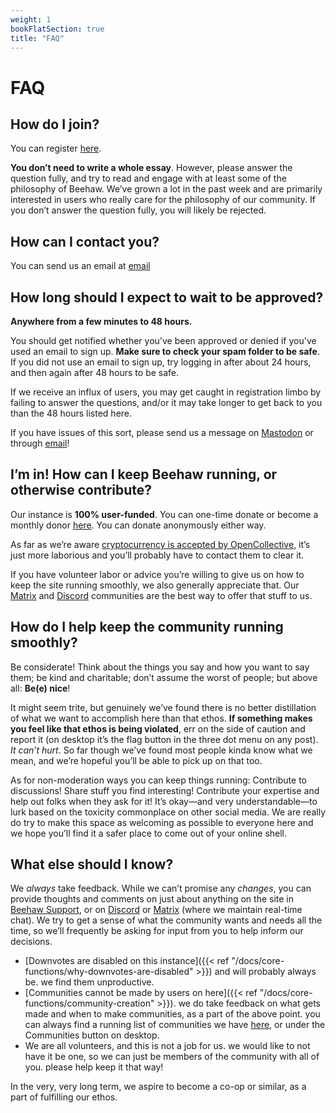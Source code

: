 ```yaml
---
weight: 1
bookFlatSection: true
title: "FAQ"
---
```


# FAQ

## How do I join?
You can register [here](https://beehaw.org/signup).

**You don’t need to write a whole essay**. However, please answer the question fully, and try to read and engage with at least some of the philosophy of Beehaw. We’ve grown a lot in the past week and are primarily interested in users who really care for the philosophy of our community. If you don’t answer the question fully, you will likely be rejected.

## How can I contact you?

You can send us an email at [email](mailto:support@beehaw.org)

## How long should I expect to wait to be approved?
**Anywhere from a few minutes to 48 hours.** 

You should get notified whether you've been approved or denied if you've used an email to sign up. **Make sure to check your spam folder to be safe**. If you did not use an email to sign up, try logging in after about 24 hours, and then again after 48 hours to be safe.

If we receive an influx of users, you may get caught in registration limbo by failing to answer the questions, and/or it may take longer to get back to you than the 48 hours listed here.

If you have issues of this sort, please send us a message on [Mastodon](https://fosstodon.org/@beehaw) or through [email](mailto:support@beehaw.org)!

## I’m in! How can I keep Beehaw running, or otherwise contribute?
Our instance is **100% user-funded**. You can one-time donate or become a monthly donor [here](https://opencollective.com/beehaw/donate). You can donate anonymously either way. 

As far as we’re aware [cryptocurrency is accepted by OpenCollective](https://opencollective.com/foundation/updates/ocf-can-now-receive-cryptocurrency), it’s just more laborious and you’ll probably have to contact them to clear it.

If you have volunteer labor or advice you’re willing to give us on how to keep the site running smoothly, we also generally appreciate that. Our [Matrix](https://matrix.to/#/%23beehaw:matrix.org) and [Discord](https://discord.gg/ZtZzR6TWs2) communities are the best way to offer that stuff to us.

## How do I help keep the community running smoothly?
Be considerate! Think about the things you say and how you want to say them; be kind and charitable; don’t assume the worst of people; but above all: **Be(e) nice**!

It might seem trite, but genuinely we’ve found there is no better distillation of what we want to accomplish here than that ethos. **If something makes you feel like that ethos is being violated**, err on the side of caution and report it (on desktop it’s the flag button in the three dot menu on any post). *It can’t hurt*. So far though we’ve found most people kinda know what we mean, and we’re hopeful you’ll be able to pick up on that too.

As for non-moderation ways you can keep things running: Contribute to discussions! Share stuff you find interesting! Contribute your expertise and help out folks when they ask for it! It’s okay—and very understandable—to lurk based on the toxicity commonplace on other social media. We are really do try to make this space as welcoming as possible to everyone here and we hope you’ll find it a safer place to come out of your online shell.

## What else should I know?
We *always* take feedback. While we can’t promise any *changes*, you can provide thoughts and comments on just about anything on the site in [Beehaw Support](https://beehaw.org/c/support), or on [Discord](https://discord.gg/ZtZzR6TWs2) or [Matrix](https://matrix.to/#/%23beehaw:matrix.org) (where we maintain real-time chat). We try to get a sense of what the community wants and needs all the time, so we’ll frequently be asking for input from you to help inform our decisions.

- [Downvotes are disabled on this instance]({{< ref "/docs/core-functions/why-downvotes-are-disabled" >}}) and will probably always be. we find them unproductive. 
- [Communities cannot be made by users on here]({{< ref "/docs/core-functions/community-creation" >}}). we do take feedback on what gets made and when to make communities, as a part of the above point. you can always find a running list of communities we have [here](https://beehaw.org/communities), or under the Communities button on desktop.
- We are all volunteers, and this is not a job for us. we would like to not have it be one, so we can just be members of the community with all of you. please help keep it that way!

In the very, very long term, we aspire to become a co-op or similar, as a part of fulfilling our ethos.
